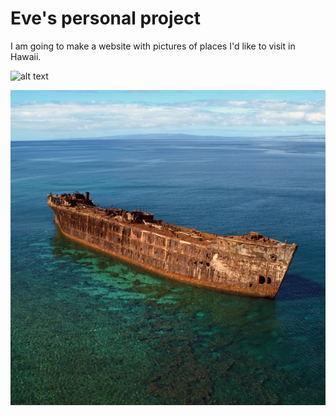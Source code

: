 # Eve's personal project

I am going to make a website with pictures of places I'd like to visit in Hawaii.


![alt text](https://github.com/Eve1994/personal_project/pictures/lanai_shipwreck.jpg.jpg?raw=true)

<img src="pictures/lanai_shipwreck.jpg" alt="Lanai Shipwreck" class="inline"/>

